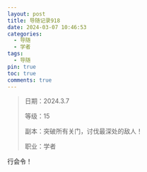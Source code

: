 ```yaml
---
layout: post
title: 导随记录918
date: 2024-03-07 10:46:53
categories:
  - 导随
  - 学者
tags:
  - 导随
pin: true
toc: true
comments: true
---
```

> 日期：2024.3.7
>
> 等级：15
>
> 副本：突破所有关门，讨伐最深处的敌人！
>
> 职业：学者

行会令！